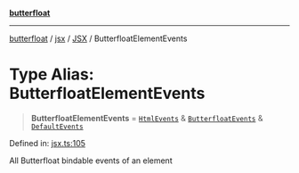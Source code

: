 [**butterfloat**](../../../../../../README.md)

***

[butterfloat](../../../../../../globals.md) / [jsx](../../../README.md) / [JSX](../README.md) / ButterfloatElementEvents

# Type Alias: ButterfloatElementEvents

> **ButterfloatElementEvents** = [`HtmlEvents`](HtmlEvents.md) & [`ButterfloatEvents`](../../../../../../interfaces/ButterfloatEvents.md) & [`DefaultEvents`](../../../../../../type-aliases/DefaultEvents.md)

Defined in: [jsx.ts:105](https://github.com/WorldMaker/butterfloat/blob/f0f5f6205e72911354af687f4fb1c543d3ebd586/jsx.ts#L105)

All Butterfloat bindable events of an element
